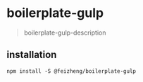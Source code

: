 # boilerplate-gulp
> boilerplate-gulp-description

## installation
```shell
npm install -S @feizheng/boilerplate-gulp
```
